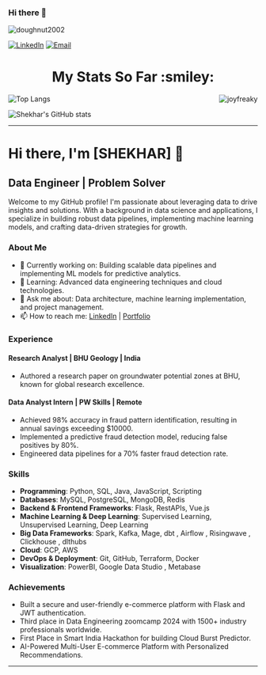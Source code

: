 ### Hi there 👋


<p align="left"> <img src="https://komarev.com/ghpvc/?username=doughnut2002&label=Profile%20views&color=0e75b6&style=flat" alt="doughnut2002" /> </p>

[![LinkedIn](https://img.shields.io/badge/LinkedIn-Connect-blue)](https://linkedin.com/in/doughnut2002)
[![Email](https://img.shields.io/badge/Email-Contact%20Me-green)](mailto:shekhar888700@gmail.com)

<h1 align="center">My Stats So Far  :smiley:</h1>
<p><img align="right" src="https://github-readme-streak-stats.herokuapp.com/?user=doughnut2002&" alt="joyfreaky" /></p>

![Top Langs](https://github-readme-stats.vercel.app/api/top-langs/?username=doughnut2002size_weight=0.25&count_weight=0.75)

![Shekhar's GitHub stats](https://github-readme-stats.vercel.app/api?username=doughnut2002&hide=contribs,prs&show_icons=true)

---

# Hi there, I'm [SHEKHAR] 👋

## Data Engineer | Problem Solver

Welcome to my GitHub profile! I'm passionate about leveraging data to drive insights and solutions. With a background in data science and applications, I specialize in building robust data pipelines, implementing machine learning models, and crafting data-driven strategies for growth.

### About Me

- 🔭 Currently working on: Building scalable data pipelines and implementing ML models for predictive analytics.
- 🌱 Learning: Advanced data engineering techniques and cloud technologies.
- 💬 Ask me about: Data architecture, machine learning implementation, and project management.
- 📫 How to reach me: [LinkedIn](https://www.linkedin.com/in/doughnut2002) | [Portfolio](https://www.shekharsdataforge.myduarble.com)

### Experience

#### Research Analyst | BHU Geology | India
- Authored a research paper on groundwater potential zones at BHU, known for global research excellence.

#### Data Analyst Intern | PW Skills | Remote
- Achieved 98% accuracy in fraud pattern identification, resulting in annual savings exceeding $10000.
- Implemented a predictive fraud detection model, reducing false positives by 80%.
- Engineered data pipelines for a 70% faster fraud detection rate.

### Skills

- **Programming**: Python, SQL, Java, JavaScript, Scripting
- **Databases**: MySQL, PostgreSQL, MongoDB, Redis
- **Backend & Frontend Frameworks**: Flask, RestAPIs, Vue.js
- **Machine Learning & Deep Learning**: Supervised Learning, Unsupervised Learning, Deep Learning
- **Big Data Frameworks**: Spark, Kafka, Mage, dbt , Airflow , Risingwave , Clickhouse , dlthubs
- **Cloud**: GCP, AWS 
- **DevOps & Deployment**: Git, GitHub, Terraform, Docker
- **Visualization**: PowerBI, Google Data Studio , Metabase

### Achievements

- Built a secure and user-friendly e-commerce platform with Flask and JWT authentication.
- Third place in Data Engineering zoomcamp 2024 with 1500+ industry professionals worldwide.
- First Place in Smart India Hackathon for building Cloud Burst Predictor.
- AI-Powered Multi-User E-commerce Platform with Personalized Recommendations.



---

<!--
**doughnut2002/doughnut2002** is a ✨ _special_ ✨ repository because its `README.md` (this file) appears on your GitHub profile.

Here are some ideas to get you started:

- 🔭 I’m currently working on ...
- 🌱 I’m currently learning ...
- 👯 I’m looking to collaborate on ...
- 🤔 I’m looking for help with ...
- 💬 Ask me about ...
- 📫 How to reach me: ...
- 😄 Pronouns: ...
- ⚡ Fun fact: ...
-->
